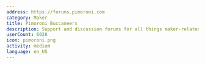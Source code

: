 ```yaml
---
address: https://forums.pimoroni.com
category: Maker
title: Pimoroni Buccaneers
description: Support and discussion forums for all things maker-related
userCount: 6028
icon: pimoroni.png
activity: medium
language: en_US
---
```

